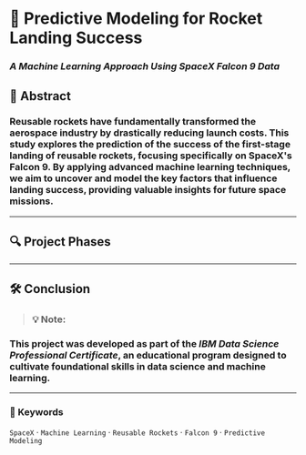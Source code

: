 # 🚀 Predictive Modeling for Rocket Landing Success  
### *A Machine Learning Approach Using SpaceX Falcon 9 Data*  

## 📄 Abstract  
### Reusable rockets have fundamentally transformed the aerospace industry by drastically reducing launch costs. This study explores the prediction of the success of the first-stage landing of reusable rockets, focusing specifically on SpaceX's Falcon 9. By applying advanced machine learning techniques, we aim to uncover and model the key factors that influence landing success, providing valuable insights for future space missions.

---

## 🔍 Project Phases  


---

## 🛠️ Conclusion  


>### **💡 Note**: 
### This project was developed as part of the *IBM Data Science Professional Certificate*, an educational program designed to cultivate foundational skills in data science and machine learning.

---

### 🌌 Keywords  
`SpaceX` · `Machine Learning` · `Reusable Rockets` · `Falcon 9` · `Predictive Modeling`
